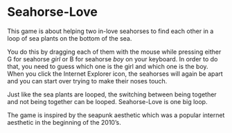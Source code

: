 # Seahorse-Love
This game is about helping two in-love seahorses to find each other in a loop of sea plants on the bottom of the sea.

You do this by dragging each of them with the mouse while pressing either G for seahorse *girl* or B for seahorse *boy* on your keyboard. In order to do that, you need to guess which one is the girl and which one is the boy. When you click the Internet Explorer icon, the seahorses will again be apart and you can start over trying to make their noses touch.

Just like the sea plants are looped, the switching between being together and not being together can be looped. Seahorse-Love is one big loop.

The game is inspired by the seapunk aesthetic which was a popular internet aesthetic in the beginning of the 2010’s.
